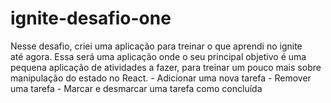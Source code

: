 # ignite-desafio-one
Nesse desafio, criei uma aplicação para treinar o que aprendi no ignite até agora.  Essa será uma aplicação onde o seu principal objetivo é uma pequena aplicação de atividades a fazer, para treinar um pouco mais sobre manipulação do estado no React.  - Adicionar uma nova tarefa - Remover uma tarefa - Marcar e desmarcar uma tarefa como concluída
